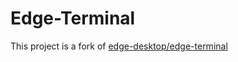 # Edge-Terminal

This project is a fork of [edge-desktop/edge-terminal](https://github.com/edge-desktop/edge-terminal)
